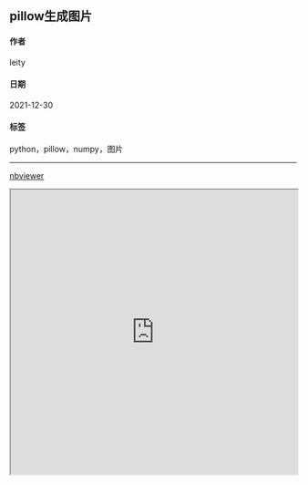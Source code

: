 
[@id]: 20211230-01.md
[@title]: notebook-pillow生成图片
[@location]: docs/python/20211230-01.md
[@author]: leity
[@date]: 2021-12-30

## pillow生成图片

#### 作者

leity

#### 日期

2021-12-30

#### 标签

python，pillow，numpy，图片

------

[nbviewer](https://nbviewer.org/github/vleity/blog/blob/master/notebook/pillow生成图片.ipynb)

<iframe width="100%" height="500" scrolling="auto" src="https://nbviewer.org/github/vleity/blog/blob/master/notebook/matplotlib笔记.ipynb"></iframe>